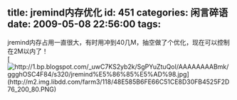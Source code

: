 title: jremind内存优化
id: 451
categories: 闲言碎语
date: 2009-05-08 22:56:00
tags:
---

jremind内存占用一直很大，有时用冲到40几M，抽空做了个优化，现在可以控制在2M以内了！
</br>[](http://1.bp.blogspot.com/_uwC7KS2yb2k/SgPYuZtuQoI/AAAAAAAABmk/ggghOSC4F84/s1600-h/jremind%E5%86%85%E5%AD%98.jpg)[![http://1.bp.blogspot.com/_uwC7KS2yb2k/SgPYuZtuQoI/AAAAAAAABmk/ggghOSC4F84/s320/jremind%E5%86%85%E5%AD%98.jpg](http://m2.img.libdd.com/farm3/118/48E585B6FE66C51CE8D30FB4525F2D76_200_80.PNG)</img>](http://1.bp.blogspot.com/_uwC7KS2yb2k/SgPYuZtuQoI/AAAAAAAABmk/ggghOSC4F84/s320/jremind%E5%86%85%E5%AD%98.jpg)
</br>
